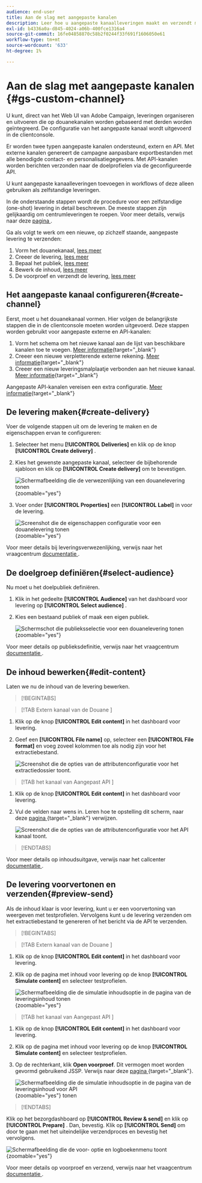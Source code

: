 ```yaml
---
audience: end-user
title: Aan de slag met aangepaste kanalen
description: Leer hoe u aangepaste kanaalleveringen maakt en verzendt met Adobe Campaign Web
exl-id: b4336a0a-d845-4024-a06b-400fce1316a4
source-git-commit: 16fe04858870c58b2f0244f33f691f1606050e61
workflow-type: tm+mt
source-wordcount: '633'
ht-degree: 1%

---
```


# Aan de slag met aangepaste kanalen {#gs-custom-channel}

U kunt, direct van het Web UI van Adobe Campaign, leveringen organiseren en uitvoeren die op douanekanalen worden gebaseerd met derden worden geïntegreerd. De configuratie van het aangepaste kanaal wordt uitgevoerd in de clientconsole.

Er worden twee typen aangepaste kanalen ondersteund, extern en API. Met externe kanalen genereert de campagne aanpasbare exportbestanden met alle benodigde contact- en personalisatiegegevens. Met API-kanalen worden berichten verzonden naar de doelprofielen via de geconfigureerde API.

U kunt aangepaste kanaalleveringen toevoegen in workflows of deze alleen gebruiken als zelfstandige leveringen.

In de onderstaande stappen wordt de procedure voor een zelfstandige (one-shot) levering in detail beschreven. De meeste stappen zijn gelijkaardig om centrumleveringen te roepen. Voor meer details, verwijs naar deze [ pagina ](../call-center/create-call-center.md).

Ga als volgt te werk om een nieuwe, op zichzelf staande, aangepaste levering te verzenden:

1. Vorm het douanekanaal, [ lees meer ](#create-channel)
1. Creeer de levering, [ lees meer ](#create-delivery)
1. Bepaal het publiek, [ lees meer ](#select-audience)
1. Bewerk de inhoud, [ lees meer ](#edit-content)
1. De voorproef en verzendt de levering, [ lees meer ](#preview-send)

## Het aangepaste kanaal configureren{#create-channel}

Eerst, moet u het douanekanaal vormen. Hier volgen de belangrijkste stappen die in de clientconsole moeten worden uitgevoerd. Deze stappen worden gebruikt voor aangepaste externe en API-kanalen:

1. Vorm het schema om het nieuwe kanaal aan de lijst van beschikbare kanalen toe te voegen. [Meer informatie](https://experienceleague.adobe.com/docs/campaign/campaign-v8/send/custom-channel.html#configure-schema){target="_blank"}
1. Creeer een nieuwe verpletterende externe rekening. [Meer informatie](https://experienceleague.adobe.com/docs/campaign/campaign-v8/send/custom-channel.html#reate-ext-account){target="_blank"}
1. Creeer een nieuw leveringsmalplaatje verbonden aan het nieuwe kanaal. [Meer informatie](https://experienceleague.adobe.com/docs/campaign/campaign-v8/send/custom-channel.html#create-template){target="_blank"}

Aangepaste API-kanalen vereisen een extra configuratie. [Meer informatie](https://experienceleague.adobe.com/docs/campaign/campaign-v8/send/custom-channel.html#api-additional){target="_blank"}

## De levering maken{#create-delivery}

Voer de volgende stappen uit om de levering te maken en de eigenschappen ervan te configureren:

1. Selecteer het menu **[!UICONTROL Deliveries]** en klik op de knop **[!UICONTROL Create delivery]** .

1. Kies het gewenste aangepaste kanaal, selecteer de bijbehorende sjabloon en klik op **[!UICONTROL Create delivery]** om te bevestigen.

   ![ Schermafbeelding die de verwezenlijking van een douanelevering tonen ](assets/cus-create.png){zoomable="yes"}

1. Voer onder **[!UICONTROL Properties]** een **[!UICONTROL Label]** in voor de levering.

   ![ Screenshot die de eigenschappen configuratie voor een douanelevering tonen ](assets/cus-properties.png){zoomable="yes"}

Voor meer details bij leveringsverwezenlijking, verwijs naar het vraagcentrum [ documentatie ](../call-center/create-call-center.md#create-delivery).

## De doelgroep definiëren{#select-audience}

Nu moet u het doelpubliek definiëren.

1. Klik in het gedeelte **[!UICONTROL Audience]** van het dashboard voor levering op **[!UICONTROL Select audience]** .

1. Kies een bestaand publiek of maak een eigen publiek.

   ![ Schermschot die publieksselectie voor een douanelevering tonen ](assets/cc-audience2.png){zoomable="yes"}

Voor meer details op publieksdefinitie, verwijs naar het vraagcentrum [ documentatie ](../call-center/create-call-center.md#select-audience).

## De inhoud bewerken{#edit-content}

Laten we nu de inhoud van de levering bewerken.

>[!BEGINTABS]

>[!TAB  Extern kanaal van de Douane ]

1. Klik op de knop **[!UICONTROL Edit content]** in het dashboard voor levering.

1. Geef een **[!UICONTROL File name]** op, selecteer een **[!UICONTROL File format]** en voeg zoveel kolommen toe als nodig zijn voor het extractiebestand.

   ![ Screenshot die de opties van de attributenconfiguratie voor het extractiedossier toont.](assets/cc-content-attributes.png)

>[!TAB  het kanaal van Aangepast API ]

1. Klik op de knop **[!UICONTROL Edit content]** in het dashboard voor levering.

1. Vul de velden naar wens in. Leren hoe te opstelling dit scherm, naar deze [ pagina ](https://experienceleague.adobe.com/docs/campaign/campaign-v8/send/custom-channel.html#api-additional-screen){target="_blank"} verwijzen.

   ![ Screenshot die de opties van de attributenconfiguratie voor het API kanaal toont.](assets/cc-content-attributes-api.png)

>[!ENDTABS]

Voor meer details op inhoudsuitgave, verwijs naar het callcenter [ documentatie ](../call-center/create-call-center.md#edit-content).

## De levering voorvertonen en verzenden{#preview-send}

Als de inhoud klaar is voor levering, kunt u er een voorvertoning van weergeven met testprofielen. Vervolgens kunt u de levering verzenden om het extractiebestand te genereren of het bericht via de API te verzenden.

>[!BEGINTABS]

>[!TAB  Extern kanaal van de Douane ]

1. Klik op de knop **[!UICONTROL Edit content]** in het dashboard voor levering.

1. Klik op de pagina met inhoud voor levering op de knop **[!UICONTROL Simulate content]** en selecteer testprofielen.

   ![ Schermafbeelding die de simulatie inhoudsoptie in de pagina van de leveringsinhoud tonen ](assets/cus-simulate.png){zoomable="yes"}

>[!TAB  het kanaal van Aangepast API ]

1. Klik op de knop **[!UICONTROL Edit content]** in het dashboard voor levering.

1. Klik op de pagina met inhoud voor levering op de knop **[!UICONTROL Simulate content]** en selecteer testprofielen.

1. Op de rechterkant, klik **Open voorproef**. Dit vermogen moet worden gevormd gebruikend JSSP. Verwijs naar deze [ pagina ](https://experienceleague.adobe.com/docs/campaign/campaign-v8/send/custom-channel.html#api-additional-preview){target="_blank"}.

   ![ Schermafbeelding die de simulatie inhoudsoptie in de pagina van de leveringsinhoud voor API ](assets/cus-simulate-api.png){zoomable="yes"} tonen

>[!ENDTABS]

Klik op het bezorgdashboard op **[!UICONTROL Review & send]** en klik op **[!UICONTROL Prepare]** . Dan, bevestig. Klik op **[!UICONTROL Send]** om door te gaan met het uiteindelijke verzendproces en bevestig het vervolgens.

![ Schermafbeelding die de voor- optie en logboekenmenu toont ](assets/cus-prepare.png){zoomable="yes"}

Voor meer details op voorproef en verzend, verwijs naar het vraagcentrum [ documentatie ](../call-center/create-call-center.md#preview-send).
